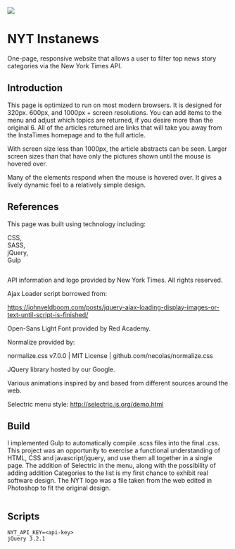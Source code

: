 
![](/main/Documents/HTML/InstaNews/images/Readmepic.png)

# NYT Instanews
One-page, responsive website that allows a user to filter top news story categories via the New York Times API.

## Introduction
This page is optimized to run on most modern browsers. It is designed for 320px. 600px, and 1000px + screen resolutions. You can add items to the menu and adjust which topics are returned, if you desire more than the original 6. All of the articles returned are links that will take you away from the InstaTimes homepage and to the full article. 

With screen size less than 1000px, the article abstracts can be seen. Larger screen sizes than that have only the pictures shown until the mouse is hovered over. 

Many of the elements respond when the mouse is hovered over. It gives a lively dynamic feel to a relatively simple design. 

## References

This page was built using technology including:

CSS,  
SASS,  
jQuery,  
Gulp

```

```
API information and logo provided by New York Times. All rights reserved. 

Ajax Loader script borrowed from:

https://johnveldboom.com/posts/jquery-ajax-loading-display-images-or-text-until-script-is-finished/

Open-Sans Light Font provided by Red Academy.

Normalize provided by:

normalize.css v7.0.0 | MIT License | github.com/necolas/normalize.css

JQuery library hosted by our Google. 

Various animations inspired by and based from different sources around the web.

Selectric menu style: http://selectric.js.org/demo.html


## Build

I implemented Gulp to automatically compile .scss files into the final .css. This project was an opportunity to exercise a functional understanding of HTML, CSS and javascript/jquery, and use them all together in a single page. The addition of Selectric in the menu, along with the possibility of adding addition Categories to the list is my first chance to exhibit real software design. The NYT logo was a file taken from the web edited in Photoshop to fit the original design. 

```

```

## Scripts

```
NYT_API_KEY=<api-key>
jQuery 3.2.1

```





